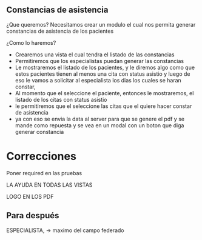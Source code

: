 ## Constancias de asistencia

¿Que queremos? Necesitamos crear un modulo el cual nos permita generar
constancias de asistencia de los pacientes

¿Como lo haremos?

- Crearemos una vista el cual tendra el listado de las constancias 
- Permitiremos que los especialistas puedan generar las constancias
- Le mostraremos el listado de los pacientes, y le diremos algo como que
estos pacientes tienen al menos una cita con status asistio
y luego de eso le vamos a solicitar al especialista los dias los cuales se 
haran constar, 
- Al momento que el seleccione el paciente, entonces le mostraremos, el 
listado de los citas con status asistio
- le permitiremos que el seleccione las citas que el quiere hacer constar
de asistencia 
- ya con eso se envia la data al server para que se genere el pdf y se mande 
como repuesta y se vea en un modal con un boton que diga generar constancia

# Correcciones

<!-- Mejorar el sidebar, dividirlo en secciones -->

Poner required en las pruebas

LA AYUDA EN TODAS LAS VISTAS

<!-- ALERTA EN INGLES (ESPECIALIDAD) -->

<!-- EN DATOS DE DIRECCIÓN (CAMPO SECTOR PONERLE LO DE MIN Y MAX) -->

<!-- CAMPO CORREO, ARREGLAR QUE NO SE GUARDE O DEJE REGISTRAR SI NO ESTA EN FORMATO CORREO, Y QUE NO DEJE GUARDARLO EN MAYUSCULAS -->

<!-- NÚMERO TLF QUE SEA ÚNICO -->

<!-- INPUT EN CAMPO DISCAPACIDAD DE DATOS FAMILIARES -->

<!-- CENTRAR CABEZERAS DE LAS TABLAS -->

<!-- OCULTAR EL CAMPO DE TIPO CONEXIÓN CUANDO SE SELECCIONA (NO) -->

<!-- VERIFICAR LO DEL ARRAY VACÍO -->

<!-- EN AGENDAR CITA, ARREGLAR QUE NO DEJE AGENDAR A UN MISMO PACIENTE MAS DE 1 VEZ EN UN DIA -->

<!-- REFRESCAR VISTA DE FORMULARIO DE HISTORIAS -->

LOGO EN LOS PDF

<!-- LOGO EN EL landing page -->

## Para después

ESPECIALISTA, -> maximo del campo federado
